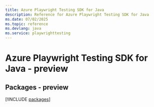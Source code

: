 ```yaml
---
title: Azure Playwright Testing SDK for Java
description: Reference for Azure Playwright Testing SDK for Java
ms.date: 07/02/2025
ms.topic: reference
ms.devlang: java
ms.service: playwrighttesting
---
```

# Azure Playwright Testing SDK for Java - preview
## Packages - preview
[!INCLUDE [packages](playwright-testing-index.md)]